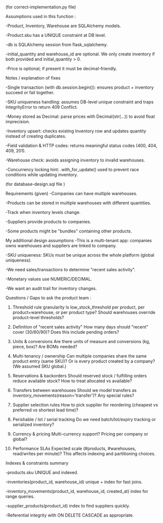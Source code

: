 (for correct-implementation.py file) 

Assumptions used in this function : 

-Product, Inventory, Warehouse are SQLAlchemy models.

-Product.sku has a UNIQUE constraint at DB level.

-db is SQLAlchemy session from flask_sqlalchemy.

-initial_quantity and warehouse_id are optional. We only create inventory if both provided and 
initial_quantity > 0.

-Price is optional; if present it must be decimal-friendly.

Notes / explanation of fixes

-Single transaction (with db.session.begin()): ensures product + inventory succeed or fail together.

-SKU uniqueness handling: assumes DB-level unique constraint and traps IntegrityError to return 409 Conflict.

-Money stored as Decimal: parse prices with Decimal(str(...)) to avoid float imprecision.

-Inventory upsert: checks existing Inventory row and updates quantity instead of creating duplicates.

-Field validation & HTTP codes: returns meaningful status codes (400, 404, 409, 201).

-Warehouse check: avoids assigning inventory to invalid warehouses.

-Concurrency locking hint: .with_for_update() used to prevent race conditions while updating inventory.






(for database-design.sql file )

Requirements (given)
-Companies can have multiple warehouses.

-Products can be stored in multiple warehouses with different quantities.

-Track when inventory levels change.

-Suppliers provide products to companies.

-Some products might be "bundles" containing other products.

My additional design assumptions
-This is a multi-tenant app: companies owns warehouses and suppliers are linked to company.

-SKU uniqueness: SKUs must be unique across the whole platform (global uniqueness).

-We need sales/transactions to determine "recent sales activity".

-Monetary values use NUMERIC/DECIMAL.

-We want an audit trail for inventory changes.

Questions / Gaps to ask the product team : 

1. Threshold rule granularity
Is low_stock_threshold per product, per product+warehouse, or per product type? Should warehouses override product-level thresholds?

2. Definition of "recent sales activity"
How many days should "recent" cover (30/60/90)? Does this include pending orders?

3. Units & conversions
Are there units of measure and conversions (kg, piece, box)? Are BOMs needed?

4. Multi-tenancy / ownership
Can multiple companies share the same product entry (same SKU)? Or is every product created by a company? (We assumed SKU global.)

5. Reservations & backorders
Should reserved stock / fulfilling orders reduce available stock? How to treat allocated vs available?

6. Transfers between warehouses
Should we model transfers as inventory_movements(reason='transfer')? Any special rules?

7. Supplier selection rules
How to pick supplier for reordering (cheapest vs preferred vs shortest lead time)?

8. Perishable / lot / serial tracking
Do we need batch/lot/expiry tracking or serialized inventory?

9. Currency & pricing
Multi-currency support? Pricing per company or global?

10. Performance SLAs
Expected scale (#products, #warehouses, read/writes per minute)? This affects indexing and partitioning choices.

Indexes & constraints summary

-products.sku UNIQUE and indexed.

-inventories(product_id, warehouse_id) unique + index for fast joins.

-inventory_movements(product_id, warehouse_id, created_at) index for range queries.

-supplier_products(product_id) index to find suppliers quickly.

-Referential integrity with ON DELETE CASCADE as appropriate.